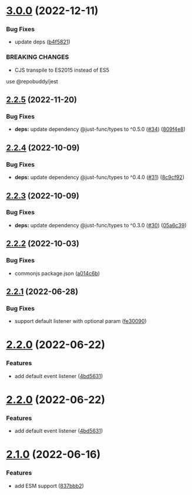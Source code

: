 # [3.0.0](https://github.com/unional/events-plus/compare/v2.2.5...v3.0.0) (2022-12-11)


### Bug Fixes

* update deps ([b4f5821](https://github.com/unional/events-plus/commit/b4f5821841bcd59b4a0bce7d9f57b6afd868e690))


### BREAKING CHANGES

* CJS transpile to ES2015 instead of ES5

use @repobuddy/jest

## [2.2.5](https://github.com/unional/events-plus/compare/v2.2.4...v2.2.5) (2022-11-20)


### Bug Fixes

* **deps:** update dependency @just-func/types to ^0.5.0 ([#34](https://github.com/unional/events-plus/issues/34)) ([809f4e8](https://github.com/unional/events-plus/commit/809f4e89316dc20714fef41f3c6015e79569c7a3))

## [2.2.4](https://github.com/unional/events-plus/compare/v2.2.3...v2.2.4) (2022-10-09)


### Bug Fixes

* **deps:** update dependency @just-func/types to ^0.4.0 ([#31](https://github.com/unional/events-plus/issues/31)) ([8c9cf92](https://github.com/unional/events-plus/commit/8c9cf9294a65898417a246df15f24bbc0389ceb0))

## [2.2.3](https://github.com/unional/events-plus/compare/v2.2.2...v2.2.3) (2022-10-09)


### Bug Fixes

* **deps:** update dependency @just-func/types to ^0.3.0 ([#30](https://github.com/unional/events-plus/issues/30)) ([05a6c39](https://github.com/unional/events-plus/commit/05a6c399d41b1969bff45b5310461f6f40632189))

## [2.2.2](https://github.com/unional/events-plus/compare/v2.2.1...v2.2.2) (2022-10-03)


### Bug Fixes

* commonjs package.json ([a014c6b](https://github.com/unional/events-plus/commit/a014c6b0b9b00ca01953841208dd52f8af2311f1))

## [2.2.1](https://github.com/unional/events-plus/compare/v2.2.0...v2.2.1) (2022-06-28)


### Bug Fixes

* support default listener with optional param ([fe30090](https://github.com/unional/events-plus/commit/fe30090564a0019b3484750838e42f60eadbaa49))

# [2.2.0](https://github.com/unional/events-plus/compare/v2.1.0...v2.2.0) (2022-06-22)


### Features

* add default event listener ([4bd5631](https://github.com/unional/events-plus/commit/4bd563123f0cdc93a89160ebc446e08406bf5447))

# [2.2.0](https://github.com/unional/events-plus/compare/v2.1.0...v2.2.0) (2022-06-22)


### Features

* add default event listener ([4bd5631](https://github.com/unional/events-plus/commit/4bd563123f0cdc93a89160ebc446e08406bf5447))

# [2.1.0](https://github.com/unional/events-plus/compare/v2.0.1...v2.1.0) (2022-06-16)


### Features

* add ESM support ([837bbb2](https://github.com/unional/events-plus/commit/837bbb27e2a4f5786a95e59c8869404695b08a55))
